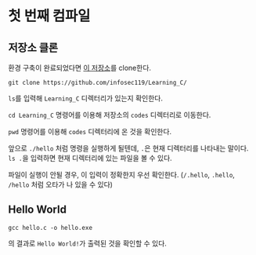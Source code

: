# 첫 번째 컴파일

## 저장소 클론

환경 구축이 완료되었다면 [이 저장소](./)를 clone한다.

`git clone https://github.com/infosec119/Learning_C/`

`ls`를 입력해 `Learning_C` 디렉터리가 있는지 확인한다.

`cd Learning_C` 명령어를 이용해 저장소의 `codes` 디렉터리로 이동한다.

`pwd` 명령어를 이용해 `codes` 디렉터리에 온 것을 확인한다.

앞으로 `./hello` 처럼 명령을 실행하게 될텐데, `.`은 현재 디렉터리를 나타내는 말이다.
`ls .`을 입력하면 현재 디렉터리에 있는 파일을 볼 수 있다.

파일이 실행이 안될 경우, 이 입력이 정확한지 우선 확인한다.
(`/.hello`, `.hello`, `/hello` 처럼 오타가 나 있을 수 있다)

## Hello World

`gcc hello.c -o hello.exe`

의 결과로 `Hello World!`가 출력된 것을 확인할 수 있다.